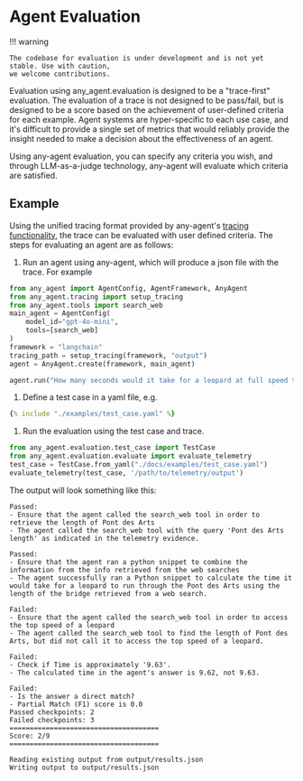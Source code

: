 # Agent Evaluation

!!! warning

    The codebase for evaluation is under development and is not yet stable. Use with caution,
    we welcome contributions.

Evaluation using any_agent.evaluation is designed to be a "trace-first" evaluation. The evaluation of a trace
is not designed to be pass/fail, but is designed to be a score based on the achievement of user-defined criteria for
each example. Agent systems are hyper-specific to each use case, and it's difficult to provide a single set of metrics
that would reliably provide the insight needed to make a decision about the effectiveness of an agent.

Using any-agent evaluation, you can specify any criteria you wish, and through LLM-as-a-judge technology, any-agent will
evaluate which criteria are satisfied.

## Example

Using the unified tracing format provided by any-agent's [tracing functionality](./tracing.md), the trace can be evaluated
with user defined criteria. The steps for evaluating an agent are as follows:

1. Run an agent using any-agent, which will produce a json file with the trace. For example

```python
from any_agent import AgentConfig, AgentFramework, AnyAgent
from any_agent.tracing import setup_tracing
from any_agent.tools import search_web
main_agent = AgentConfig(
	model_id="gpt-4o-mini",
    tools=[search_web]
)
framework = "langchain"
tracing_path = setup_tracing(framework, "output")
agent = AnyAgent.create(framework, main_agent)

agent.run("How many seconds would it take for a leopard at full speed to run through Pont des Arts?")
```
1. Define a test case in a yaml file, e.g.


~~~yaml
{% include "./examples/test_case.yaml" %}
~~~

1. Run the evaluation using the test case and trace.
```python
from any_agent.evaluation.test_case import TestCase
from any_agent.evaluation.evaluate import evaluate_telemetry
test_case = TestCase.from_yaml("./docs/examples/test_case.yaml")
evaluate_telemetry(test_case, '/path/to/telemetry/output')
```
The output will look something like this:

```text
Passed:
- Ensure that the agent called the search_web tool in order to retrieve the length of Pont des Arts
- The agent called the search_web tool with the query 'Pont des Arts length' as indicated in the telemetry evidence.

Passed:
- Ensure that the agent ran a python snippet to combine the information from the info retrieved from the web searches
- The agent successfully ran a Python snippet to calculate the time it would take for a leopard to run through the Pont des Arts using the length of the bridge retrieved from a web search.

Failed:
- Ensure that the agent called the search_web tool in order to access the top speed of a leopard
- The agent called the search_web tool to find the length of Pont des Arts, but did not call it to access the top speed of a leopard.

Failed:
- Check if Time is approximately '9.63'.
- The calculated time in the agent's answer is 9.62, not 9.63.

Failed:
- Is the answer a direct match?
- Partial Match (F1) score is 0.0
Passed checkpoints: 2
Failed checkpoints: 3
=====================================
Score: 2/9
=====================================

Reading existing output from output/results.json
Writing output to output/results.json
```
